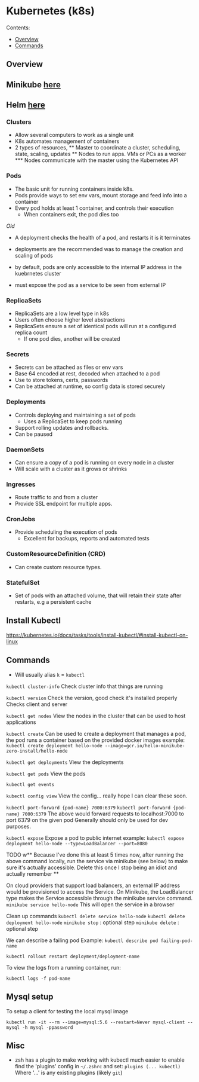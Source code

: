 # Kubernetes (k8s)

Contents:
- [Overview](#Overview)
- [Commands](#Commands)

## Overview

## Minikube [here](minikube.md)
## Helm [here](helm.md)

### Clusters

* Allow several computers to work as a single unit
* K8s automates management of containers
* 2 types of resources, 
** Master to coordinate a cluster, scheduling, state, scaling, updates
** Nodes to run apps. VMs or PCs as a worker
*** Nodes communicate with the master using the Kubernetes API

### Pods

* The basic unit for running containers inside k8s.
* Pods provide ways to set env vars, mount storage and feed info into a container
* Every pod holds at least 1 container, and controls their execution
    * When containers exit, the pod dies too

*Old*
* A deployment checks the health of a pod, and restarts it is it terminates
* deployments are the recommended was to manage the creation and scaling of pods

* by default, pods are only accessible to the internal IP address in the kuebrnetes cluster
* must expose the pod as a service to be seen from external IP

### ReplicaSets

* ReplicaSets are a low level type in k8s
* Users often choose higher level abstractions
* ReplicaSets ensure a set of identical pods will run at a configured replica count
    * If one pod dies, another will be created
    
### Secrets

* Secrets can be attached as files or env vars
* Base 64 encoded at rest, decoded when attached to a pod
* Use to store tokens, certs, passwords
* Can be attached at runtime, so config data is stored securely

### Deployments

* Controls deploying and maintaining a set of pods
    * Uses a ReplicaSet to keep pods running
* Support rolling updates and rollbacks.
* Can be paused

### DaemonSets

* Can ensure a copy of a pod is running on every node in a cluster
* Will scale with a cluster as it grows or shrinks

### Ingresses

* Route traffic to and from a cluster
* Provide SSL endpoint for multiple apps.

### CronJobs

* Provide scheduling the execution of pods
    * Excellent for backups, reports and automated tests
    
### CustomResourceDefinition (CRD)

* Can create custom resource types.

### StatefulSet

* Set of pods with an attached volume, that will retain their state after restarts, e.g a persistent cache

## Install Kubectl

https://kubernetes.io/docs/tasks/tools/install-kubectl/#install-kubectl-on-linux

## Commands

* Will usually alias `k` = `kubectl`

`kubectl cluster-info`
Check cluster info that things are running

`kubectl version`
Check the version, good check it's installed properly
Checks client and server

`kubectl get nodes`
View the nodes in the cluster that can be used to host applications

`kubectl create`
Can be used to create a deployment that manages a pod, the pod runs a container based on the provided docker images
example:
`kubectl create deployment hello-node --image=gcr.io/hello-minikube-zero-install/hello-node`

`kubectl get deployments`
View the deployments

`kubectl get pods`
View the pods

`kubectl get events`

`kubectl config view`
View the config... really hope I can clear these soon.

`kubectl port-forward {pod-name} 7000:6379`
`kubectl port-forward {pod-name} 7000:6379`
The above would forward requests to localhost:7000 to port 6379 on the given pod
Generally should only be used for dev purposes.

`kubectl expose`
Expose a pod to public internet
example:
`kubectl expose deployment hello-node --type=LoadBalancer --port=8080`

TODO w** Because I've done this at least 5 times now, after running the above command locally, run the service via minikube (see below)
to make sure it's actually accessible. Delete this once I stop being an idiot and actually remember **

On cloud providers that support load balancers, an external IP address would be provisioned to access the Service. On Minikube, the LoadBalancer type makes the Service accessible through the minikube service command.
`minikube service hello-node`
This will open the service in a browser

Clean up commands
`kubectl delete service hello-node`
`kubectl delete deployment hello-node`
`minikube stop` : optional step
`minikube delete` : optional step

We can describe a failing pod
Example:
`kubectl describe pod failing-pod-name`

`kubectl rollout restart deployment/deployment-name`

To view the logs from a running container, run:

`kubectl logs -f pod-name`

## Mysql setup

To setup a client for testing the local mysql image

```
kubectl run -it --rm --image=mysql:5.6 --restart=Never mysql-client -- mysql -h mysql -ppassword
```

## Misc

- zsh has a plugin to make working with kubectl much easier to enable find the 'plugins' config in `~/.zshrc` and set:
`plugins (... kubectl)`
Where '...' is any existing plugins (likely `git`)

